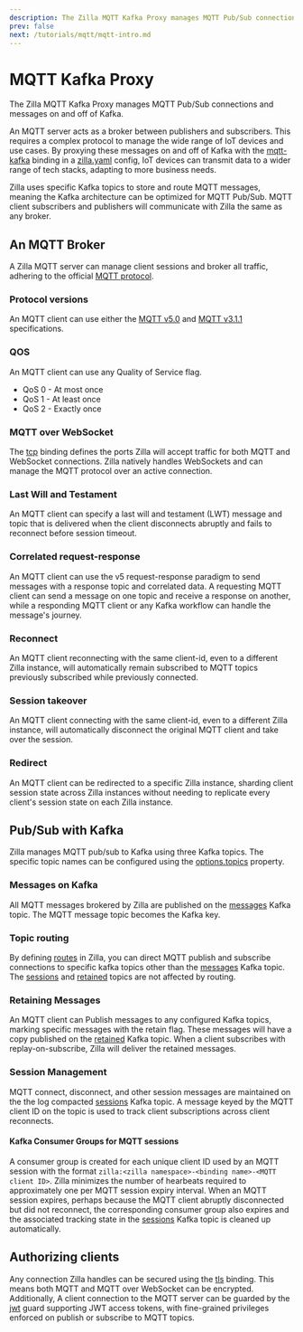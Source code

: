 ```yaml
---
description: The Zilla MQTT Kafka Proxy manages MQTT Pub/Sub connections and messages on and off of Kafka.
prev: false
next: /tutorials/mqtt/mqtt-intro.md
---
```


# MQTT Kafka Proxy

The Zilla MQTT Kafka Proxy manages MQTT Pub/Sub connections and messages on and off of Kafka.

An MQTT server acts as a broker between publishers and subscribers. This requires a complex protocol to manage the wide range of IoT devices and use cases. By proxying these messages on and off of Kafka with the [mqtt-kafka](../../reference/config/bindings/mqtt-kafka/) binding in a [zilla.yaml](../../reference/config/overview.md) config, IoT devices can transmit data to a wider range of tech stacks, adapting to more business needs.

Zilla uses specific Kafka topics to store and route MQTT messages, meaning the Kafka architecture can be optimized for MQTT Pub/Sub. MQTT client subscribers and publishers will communicate with Zilla the same as any broker.

## An MQTT Broker

A Zilla MQTT server can manage client sessions and broker all traffic, adhering to the official [MQTT protocol](https://mqtt.org/mqtt-specification/).

### Protocol versions

An MQTT client can use either the [MQTT v5.0](https://docs.oasis-open.org/mqtt/mqtt/v5.0/mqtt-v5.0.html) and [MQTT v3.1.1](https://docs.oasis-open.org/mqtt/mqtt/v3.1.1/os/mqtt-v3.1.1-os.html) specifications.

### QOS

An MQTT client can use any Quality of Service flag.

- QoS 0 - At most once
- QoS 1 - At least once
- QoS 2 - Exactly once

### MQTT over WebSocket

The [tcp](../../reference/config/bindings/tcp/README.md) binding defines the ports Zilla will accept traffic for both MQTT and WebSocket connections. Zilla natively handles WebSockets and can manage the MQTT protocol over an active connection.

### Last Will and Testament

An MQTT client can specify a last will and testament (LWT) message and topic that is delivered when the client disconnects abruptly and fails to reconnect before session timeout.

### Correlated request-response

An MQTT client can use the v5 request-response paradigm to send messages with a response topic and correlated data. A requesting MQTT client can send a message on one topic and receive a response on another, while a responding MQTT client or any Kafka workflow can handle the message's journey.

### Reconnect

An MQTT client reconnecting with the same client-id, even to a different Zilla instance, will automatically remain subscribed to MQTT topics previously subscribed while previously connected.

### Session takeover

An MQTT client connecting with the same client-id, even to a different Zilla instance, will automatically disconnect the original MQTT client and take over the session.

### Redirect

An MQTT client can be redirected to a specific Zilla instance, sharding client session state across Zilla instances without needing to replicate every client's session state on each Zilla instance.

## Pub/Sub with Kafka

Zilla manages MQTT pub/sub to Kafka using three Kafka topics. The specific topic names can be configured using the [options.topics](../../reference/config/bindings/mqtt-kafka/proxy.md#options-topics) property.

### Messages on Kafka

All MQTT messages brokered by Zilla are published on the [messages](../../reference/config/bindings/mqtt-kafka/proxy.md#topics-messages) Kafka topic. The MQTT message topic becomes the Kafka key.

### Topic routing

By defining [routes](../../reference/config/bindings/mqtt-kafka/proxy.md#routes) in Zilla, you can direct MQTT publish and subscribe connections to specific kafka topics other than the [messages](../../reference/config/bindings/mqtt-kafka/proxy.md#topics-messages) Kafka topic. The [sessions](../../reference/config/bindings/mqtt-kafka/proxy.md#topics-sessions) and [retained](../../reference/config/bindings/mqtt-kafka/proxy.md#topics-retained) topics are not affected by routing.

### Retaining Messages

An MQTT client can Publish messages to any configured Kafka topics, marking specific messages with the retain flag. These messages will have a copy published on the [retained](../../reference/config/bindings/mqtt-kafka/proxy.md#topics-retained) Kafka topic. When a client subscribes with replay-on-subscribe, Zilla will deliver the retained messages.

### Session Management

MQTT connect, disconnect, and other session messages are maintained on the the log compacted [sessions](../../reference/config/bindings/mqtt-kafka/proxy.md#topics-sessions) Kafka topic. A message keyed by the MQTT client ID on the topic is used to track client subscriptions across client reconnects.

#### Kafka Consumer Groups for MQTT sessions

A consumer group is created for each unique client ID used by an MQTT session with the format `zilla:<zilla namespace>-<binding name>-<MQTT client ID>`. Zilla minimizes the number of hearbeats required to approximately one per MQTT session expiry interval. When an MQTT session expires, perhaps because the MQTT client abruptly disconnected but did not reconnect, the corresponding consumer group also expires and the associated tracking state in the [sessions](../../reference/config/bindings/mqtt-kafka/proxy.md#topics-sessions) Kafka topic is cleaned up automatically.

## Authorizing clients

Any connection Zilla handles can be secured using the [tls](../../reference/config/bindings/tls/) binding. This means both MQTT and MQTT over WebSocket can be encrypted. Additionally, A client connection to the MQTT server can be guarded by the [jwt](../../reference/config/guards/jwt.md) guard supporting JWT access tokens, with fine-grained privileges enforced on publish or subscribe to MQTT topics.
